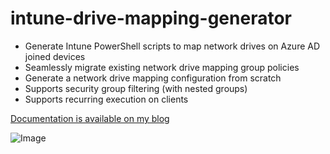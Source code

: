 # intune-drive-mapping-generator

* Generate Intune PowerShell scripts to map network drives on Azure AD joined devices
* Seamlessly migrate existing network drive mapping group policies
* Generate a network drive mapping configuration from scratch
* Supports security group filtering (with nested groups)
* Supports recurring execution on clients

[Documentation is available on my blog](https://tech.nicolonsky.ch/next-level-network-drive-mapping-with-intune/)

![Image](https://tech.nicolonsky.ch/content/images/2019/07/intune-drivemapping-generator.png)

